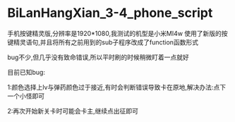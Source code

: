 # BiLanHangXian_3-4_phone_script
手机按键精灵版,分辨率是1920*1080,我测试的机型是小米MI4w
使用了新版的按键精灵语句,并且将所有之前用到的sub子程序改成了function函数形式

bug不少,但几乎没有致命错误,所以平时刷的时候稍微盯着一点就好

目前已知bug:

1:颜色选择上lv与弹药颜色过于接近,有时会判断错误导致卡在原地,解决办法:点下一个小怪即可

2:再次开始新关卡时可能会卡主,继续点出征即可
